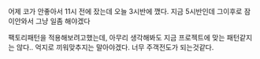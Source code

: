 어제 코가 안좋아서 11시 전에 잤는데 오늘 3시반에 깼다. 지금 5시반인데 그이후로 잠이안와서 그냥 일좀 해야겠다

팩토리패턴을 적용해보려고했는데, 아무리 생각해봐도 지금 프로젝트에 맞는 패턴같지는 않다..
억지로 끼워맞추지는 말아야겠다. 너무 주객전도가 되는것같다.